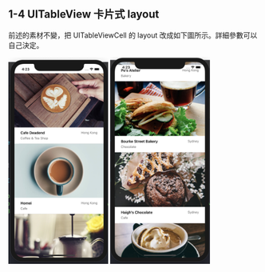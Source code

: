 ## 1-4 UITableView 卡片式 layout

前述的素材不變，把 UITableViewCell 的 layout 改成如下圖所示。詳細參數可以自己決定。

<img src="./resources/tableVIew_1_4_1.png" alt="drawing" width="200"/>


<img src="./resources/tableVIew_1_4_2.png" alt="drawing" width="200"/>